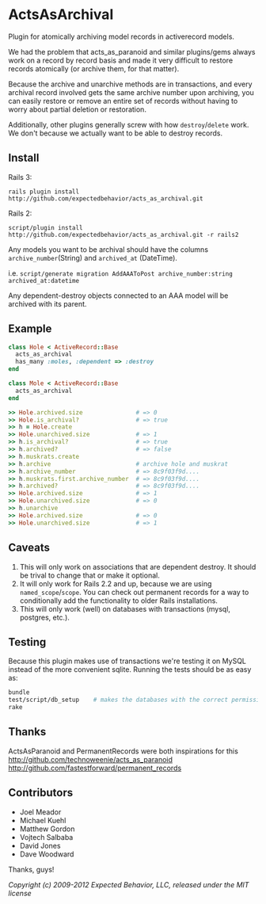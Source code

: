 # ActsAsArchival

Plugin for atomically archiving model records in activerecord models.

We had the problem that acts_as_paranoid and similar plugins/gems
always work on a record by record basis and made it very difficult to
restore records atomically (or archive them, for that matter).

Because the archive and unarchive methods are in transactions, and
every archival record involved gets the same archive number upon
archiving, you can easily restore or remove an entire set of records
without having to worry about partial deletion or restoration.

Additionally, other plugins generally screw with how
`destroy`/`delete` work.  We don't because we actually want to be able
to destroy records.

## Install

Rails 3:

`rails plugin install http://github.com/expectedbehavior/acts_as_archival.git`

Rails 2:

`script/plugin install http://github.com/expectedbehavior/acts_as_archival.git -r rails2`

Any models you want to be archival should have the columns
`archive_number`(String) and `archived_at` (DateTime).

i.e. `script/generate migration AddAAAToPost archive_number:string archived_at:datetime`

Any dependent-destroy objects connected to an AAA model will be
archived with its parent.

## Example

``` ruby
class Hole < ActiveRecord::Base
  acts_as_archival
  has_many :moles, :dependent => :destroy
end

class Mole < ActiveRecord::Base
  acts_as_archival
end
```

``` ruby
>> Hole.archived.size               # => 0
>> Hole.is_archival?                # => true
>> h = Hole.create
>> Hole.unarchived.size             # => 1
>> h.is_archival?                   # => true
>> h.archived?                      # => false
>> h.muskrats.create
>> h.archive                        # archive hole and muskrat
>> h.archive_number                 # => 8c9f03f9d....
>> h.muskrats.first.archive_number  # => 8c9f03f9d....
>> h.archived?                      # => 8c9f03f9d....
>> Hole.archived.size               # => 1
>> Hole.unarchived.size             # => 0
>> h.unarchive
>> Hole.archived.size               # => 0
>> Hole.unarchived.size             # => 1
```

## Caveats

1. This will only work on associations that are dependent destroy. It
should be trival to change that or make it optional.
1. It will only work for Rails 2.2 and up, because we are using
`named_scope`/`scope`. You can check out permanent records for a way
to conditionally add the functionality to older Rails installations.
1. This will only work (well) on databases with transactions (mysql,
postgres, etc.).

## Testing

Because this plugin makes use of transactions we're testing it on
MySQL instead of the more convenient sqlite. Running the tests should
be as easy as:

```  bash
bundle
test/script/db_setup    # makes the databases with the correct permissions (for mySQL)
rake
```

## Thanks

ActsAsParanoid and PermanentRecords were both inspirations for this  
http://github.com/technoweenie/acts_as_paranoid  
http://github.com/fastestforward/permanent_records  

## Contributors

* Joel Meador
* Michael Kuehl
* Matthew Gordon
* Vojtech Salbaba
* David Jones
* Dave Woodward

Thanks, guys!

*Copyright (c) 2009-2012 Expected Behavior, LLC, released under the MIT license*
